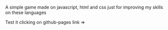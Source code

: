 A simple game made on javascript, html and css just for improving my skills on these languages

Test it clicking on github-pages link => 
